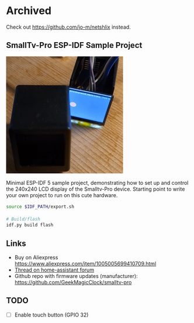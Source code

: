 # Archived

Check out https://github.com/jo-m/netshlix instead.

## SmallTv-Pro ESP-IDF Sample Project

![Demo](demo.gif)

Minimal ESP-IDF 5 sample project, demonstrating how to set up and control the 240x240 LCD display of the Smalltv-Pro device.
Starting point to write your own project to run on this cute hardware.

```bash
source $IDF_PATH/export.sh

# Build/flash
idf.py build flash
```

## Links

- Buy on Aliexpress https://www.aliexpress.com/item/1005005699410709.html
- [Thread on home-assistant forum](https://community.home-assistant.io/t/installing-esphome-on-geekmagic-smart-weather-clock-smalltv-pro/618029)
- Github repo with firmware updates (manufacturer): https://github.com/GeekMagicClock/smalltv-pro

## TODO

- [ ] Enable touch button (GPIO 32)

